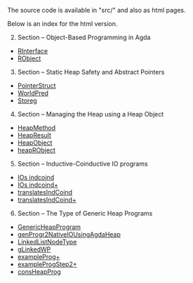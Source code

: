 
The source code is available in "src/" and also as html pages.

Below is an index for the html version.

2. Section – Object-Based Programming in Agda
  * [RInterface](https://stephanadl.github.io/ooAgdaHtml/StateSizedIO.RObject.html#530)
  * [RObject](https://stephanadl.github.io/ooAgdaHtml/StateSizedIO.RObject.html#1211)
3. Section –  Static Heap Safety and Abstract Pointers
  * [PointerStruct](https://stephanadl.github.io/ooAgdaHtml/src.heap.heapAsObjectGeneric.html#450)
  * [WorldPred](https://stephanadl.github.io/ooAgdaHtml/src.heap.heapAsObjectBase.html#642)
  * [Storeg](https://stephanadl.github.io/ooAgdaHtml/src.heap.heapAsObjectGeneric.html#1537)
4. Section – Managing the Heap using a Heap Object
  * [HeapMethod](https://stephanadl.github.io/ooAgdaHtml/src.heap.heapAsObject.html#1861)
  * [HeapResult](https://stephanadl.github.io/ooAgdaHtml/src.heap.heapAsObject.html#2485)
  * [HeapObject](https://stephanadl.github.io/ooAgdaHtml/src.heap.heapAsObject.html#3208)
  * [heapRObject](https://stephanadl.github.io/ooAgdaHtml/src.heap.heapAsObject.html#4420)
5. Section –  Inductive-Coinductive IO programs
  * [IOs indcoind](https://stephanadl.github.io/ooAgdaHtml/src.StateSizedIO.writingOOsUsingIOReaderMethods.html#3545)
  * [IOs indcoind+](https://stephanadl.github.io/ooAgdaHtml/src.StateSizedIO.writingOOsUsingIOReaderMethods.html#11277)
  * [translatesIndCoind](https://stephanadl.github.io/ooAgdaHtml/src.StateSizedIO.writingOOsUsingIOReaderMethods.html#17290)
  * [translatesIndCoind+](https://stephanadl.github.io/ooAgdaHtml/src.StateSizedIO.writingOOsUsingIOReaderMethods.html#17550)
6. Section – The Type of Generic Heap Programs
  * [GenericHeapProgram](https://stephanadl.github.io/ooAgdaHtml/src.heap.heapAsObject.html#7966)
  * [genProgr2NativeIOUsingAgdaHeap](https://stephanadl.github.io/ooAgdaHtml/src.heap.heapAsObject.html#8743)
  * [LinkedListNodeType](https://stephanadl.github.io/ooAgdaHtml/examples.heap.correctnessLinkedList.html#2416)
  * [gLinkedWP](https://stephanadl.github.io/ooAgdaHtml/examples.heap.correctnessLinkedList.html#3093)
  * [exampleProg+](https://stephanadl.github.io/ooAgdaHtml/examples.heap.correctnessLinkedListExampleProg.html#2269)
  * [exampleProgStep2+](https://stephanadl.github.io/ooAgdaHtml/examples.heap.correctnessLinkedListExampleProg.html#2662)
  * [consHeapProg](https://stephanadl.github.io/ooAgdaHtml/examples.heap.correctnessLinkedListStep2.html#4349)


